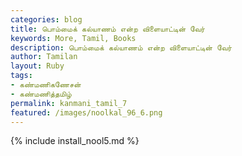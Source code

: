 ```yaml
---
categories: blog
title: பொம்மைக் கல்யாணம் என்ற விளையாட்டின் வேர்
keywords: More, Tamil, Books
description: பொம்மைக் கல்யாணம் என்ற விளையாட்டின் வேர்
author: Tamilan
layout: Ruby
tags:
- கண்மணிகணேசன்
- கண்மணித்தமிழ்
permalink: kanmani_tamil_7
featured: /images/noolkal_96_6.png
---
```

{% include install_nool5.md %}


